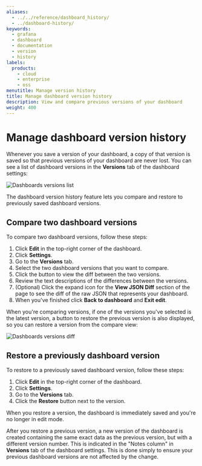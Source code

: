 ```yaml
---
aliases:
  - ../../reference/dashboard_history/
  - ../dashboard-history/
keywords:
  - grafana
  - dashboard
  - documentation
  - version
  - history
labels:
  products:
    - cloud
    - enterprise
    - oss
menutitle: Manage version history
title: Manage dashboard version history
description: View and compare previous versions of your dashboard
weight: 400
---
```


# Manage dashboard version history

Whenever you save a version of your dashboard, a copy of that version is saved so that previous versions of your dashboard are never lost. You can see a list of dashboard versions in the **Versions** tab of the dashboard settings:

![Dashboards versions list](/media/docs/grafana/dashboards/screenshot-dashboard-versions-11.2.png)

The dashboard version history feature lets you compare and restore to previously saved dashboard versions.

## Compare two dashboard versions

To compare two dashboard versions, follow these steps:

1. Click **Edit** in the top-right corner of the dashboard.
1. Click **Settings**.
1. Go to the **Versions** tab.
1. Select the two dashboard versions that you want to compare.
1. Click the button to view the diff between the two versions.
1. Review the text descriptions of the differences between the versions.
1. (Optional) Click the expand icon for the **View JSON Diff** section of the page to see the diff of the raw JSON that represents your dashboard.
1. When you've finished click **Back to dashboard** and **Exit edit**.

When you're comparing versions, if one of the versions you've selected is the latest version, a button to restore the previous version is also displayed, so you can restore a version from the compare view:

![Dashboards versions diff](/media/docs/grafana/dashboards/screenshot-dashboard-versions-diff-basic-11.2.png)

## Restore a previously dashboard version

To restore to a previously saved dashboard version, follow these steps:

1. Click **Edit** in the top-right corner of the dashboard.
1. Click **Settings**.
1. Go to the **Versions** tab.
1. Click the **Restore** button next to the version.

When you restore a version, the dashboard is immediately saved and you're no longer in edit mode.

After you restore a previous version, a new version of the dashboard is created containing the same exact data as the previous version, but with a different version number. This is indicated in the "Notes column" in **Versions** tab of the dashboard settings. This is done simply to ensure your previous dashboard versions are not affected by the change.

